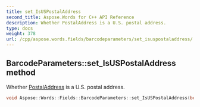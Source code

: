```yaml
---
title: set_IsUSPostalAddress
second_title: Aspose.Words for C++ API Reference
description: Whether PostalAddress is a U.S. postal address.
type: docs
weight: 378
url: /cpp/aspose.words.fields/barcodeparameters/set_isuspostaladdress/
---
```

## BarcodeParameters::set_IsUSPostalAddress method


Whether [PostalAddress](../get_postaladdress/) is a U.S. postal address.

```cpp
void Aspose::Words::Fields::BarcodeParameters::set_IsUSPostalAddress(bool value)
```

